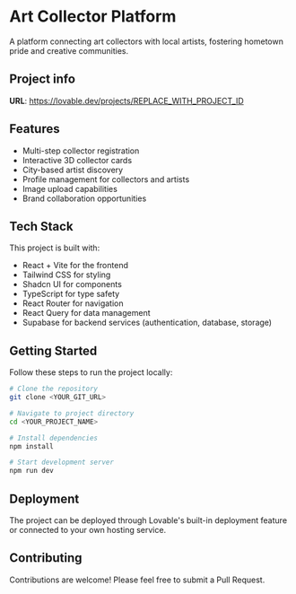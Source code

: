 # Art Collector Platform

A platform connecting art collectors with local artists, fostering hometown pride and creative communities.

## Project info

**URL**: https://lovable.dev/projects/REPLACE_WITH_PROJECT_ID

## Features

- Multi-step collector registration
- Interactive 3D collector cards
- City-based artist discovery
- Profile management for collectors and artists
- Image upload capabilities
- Brand collaboration opportunities

## Tech Stack

This project is built with:
- React + Vite for the frontend
- Tailwind CSS for styling
- Shadcn UI for components
- TypeScript for type safety
- React Router for navigation
- React Query for data management
- Supabase for backend services (authentication, database, storage)

## Getting Started

Follow these steps to run the project locally:

```sh
# Clone the repository
git clone <YOUR_GIT_URL>

# Navigate to project directory
cd <YOUR_PROJECT_NAME>

# Install dependencies
npm install

# Start development server
npm run dev
```

## Deployment

The project can be deployed through Lovable's built-in deployment feature or connected to your own hosting service.

## Contributing

Contributions are welcome! Please feel free to submit a Pull Request.